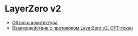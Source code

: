 # LayerZero v2

- [Обзор и архитектура](./architecture/README.md)
- [Взаимодействие с протоколом LayerZero v2. OFT-токен](./oft-token/README.md)